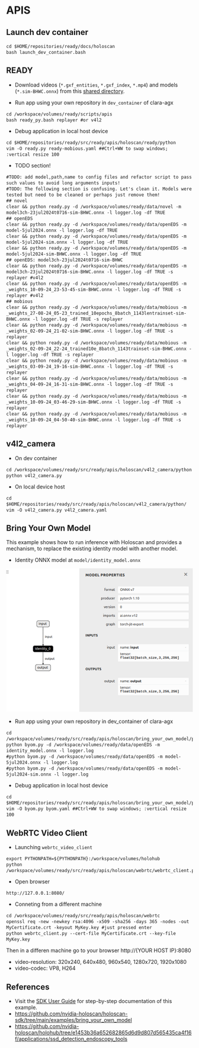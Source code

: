 # APIS

## Launch dev container
```
cd $HOME/repositories/ready/docs/holoscan
bash launch_dev_container.bash
```

## READY
* Download videos (`*.gxf_entities`, `*.gxf_index`, `*.mp4`) and models (`*.sim-BHWC.onnx`) from this [shared directory](https://liveuclac-my.sharepoint.com/:f:/r/personal/ccaemxo_ucl_ac_uk/Documents/nvidia-clara-agx/READY-Hawkes-Hackathon-2024/models-and-videos?csf=1&web=1&e=7uNpQH).

* Run app using your own repository in `dev_container` of clara-agx
```
cd /workspace/volumes/ready/scripts/apis
bash ready_py.bash replayer #or v4l2
```

* Debug application in local host device
```
cd $HOME/repositories/ready/src/ready/apis/holoscan/ready/python
vim -O ready.py ready-mobious.yaml ##Ctrl+WW to swap windows; :vertical resize 100
```

* TODO section!
```
#TODO: add model,path,name to config files and refactor script to pass such values to avoid long arguments inputs!
#TODO: The following section is confusing. Let's clean it. Models were tested but need to be cleaned or perhaps just remove them!
## novel
clear && python ready.py -d /workspace/volumes/ready/data/novel -m model3ch-23jul2024t0716-sim-BHWC.onnx -l logger.log -df TRUE
## openEDS
clear && python ready.py -d /workspace/volumes/ready/data/openEDS -m model-5jul2024.onnx -l logger.log -df TRUE
clear && python ready.py -d /workspace/volumes/ready/data/openEDS -m model-5jul2024-sim.onnx -l logger.log -df TRUE
clear && python ready.py -d /workspace/volumes/ready/data/openEDS -m model-5jul2024-sim-BHWC.onnx -l logger.log -df TRUE
## openEDS: model3ch-23jul2024t0716-sim-BHWC
clear && python ready.py -d /workspace/volumes/ready/data/openEDS -m model3ch-23jul2024t0716-sim-BHWC.onnx -l logger.log -df TRUE -s replayer #v4l2
clear && python ready.py -d /workspace/volumes/ready/data/openEDS -m _weights_10-09-24_23-53-45-sim-BHWC.onnx -l logger.log -df TRUE -s replayer #v4l2
## mobious
clear && python ready.py -d /workspace/volumes/ready/data/mobious -m _weights_27-08-24_05-23_trained_10epochs_8batch_1143lentrainset-sim-BHWC.onnx -l logger.log -df TRUE -s replayer
clear && python ready.py -d /workspace/volumes/ready/data/mobious -m _weights_02-09-24_21-02-sim-BHWC.onnx -l logger.log -df TRUE -s replayer
clear && python ready.py -d /workspace/volumes/ready/data/mobious -m _weights_02-09-24_22-24_trained10e_8batch_1143trainset-sim-BHWC.onnx -l logger.log -df TRUE -s replayer
clear && python ready.py -d /workspace/volumes/ready/data/mobious -m _weights_03-09-24_19-16-sim-BHWC.onnx -l logger.log -df TRUE -s replayer
clear && python ready.py -d /workspace/volumes/ready/data/mobious -m _weights_04-09-24_16-31-sim-BHWC.onnx -l logger.log -df TRUE -s replayer
clear && python ready.py -d /workspace/volumes/ready/data/mobious -m _weights_10-09-24_03-46-29-sim-BHWC.onnx -l logger.log -df TRUE -s replayer
clear && python ready.py -d /workspace/volumes/ready/data/mobious -m _weights_10-09-24_04-50-40-sim-BHWC.onnx -l logger.log -df TRUE -s replayer
```

## v4l2_camera

* On dev container
```
cd /workspace/volumes/ready/src/ready/apis/holoscan/v4l2_camera/python
python v4l2_camera.py
```

* On local device host
```
cd $HOME/repositories/ready/src/ready/apis/holoscan/v4l2_camera/python/
vim -O v4l2_camera.py v4l2_camera.yaml
```

## Bring Your Own Model
This example shows how to run inference with Holoscan and provides a mechanism, to replace the existing identity model with another model.
* Identity ONNX model at `model/identity_model.onnx`

![fig](../figs/identity_model_onnx_netronapp.png)

* Run app using your own repository in dev_container of clara-agx
```
cd /workspace/volumes/ready/src/ready/apis/holoscan/bring_your_own_model/python
python byom.py -d /workspace/volumes/ready/data/openEDS -m identity_model.onnx -l logger.log
#python byom.py -d /workspace/volumes/ready/data/openEDS -m model-5jul2024.onnx -l logger.log
#python byom.py -d /workspace/volumes/ready/data/openEDS -m model-5jul2024-sim.onnx -l logger.log
```

* Debug application in local host device
```
cd $HOME/repositories/ready/src/ready/apis/holoscan/bring_your_own_model/python
vim -O byom.py byom.yaml ##Ctrl+WW to swap windows; :vertical resize 100
```

## WebRTC Video Client
* Launching `webrtc_video_client`
```
export PYTHONPATH=${PYTHONPATH}:/workspace/volumes/holohub
python /workspace/volumes/ready/src/ready/apis/holoscan/webrtc/webrtc_client.py
```

* Open browser
```
http://127.0.0.1:8080/
```

* Conneting from a different machine
```
cd /workspace/volumes/ready/src/ready/apis/holoscan/webrtc
openssl req -new -newkey rsa:4096 -x509 -sha256 -days 365 -nodes -out MyCertificate.crt -keyout MyKey.key #just pressed enter
python webrtc_client.py --cert-file MyCertificate.crt --key-file MyKey.key
```
Then in a differen machine go to your browser http://{YOUR HOST IP}:8080

* video-resolution: 320x240, 640x480, 960x540, 1280x720, 1920x1080
* video-codec: VP8, H264


## References
* Visit the [SDK User Guide](https://docs.nvidia.com/holoscan/sdk-user-guide/examples/byom.html) for step-by-step documentation of this example.
* https://github.com/nvidia-holoscan/holoscan-sdk/tree/main/examples/bring_your_own_model 
* https://github.com/nvidia-holoscan/holohub/tree/e1453b36a652682865d6d9d807d565435ca4f16f/applications/ssd_detection_endoscopy_tools
